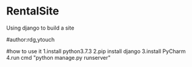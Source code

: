 # RentalSite
Using django to build a site

#author:rdg,ytouch

#how to use it
1.install python3.7.3
2.pip install django 
3.install PyCharm
4.run cmd "python manage.py runserver"
